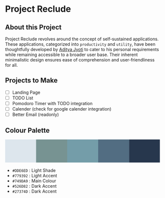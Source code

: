 # Project Reclude

## About this Project

Project Reclude revolves around the concept of self-sustained applications.
These applications, categorized into `productivity` and `utility`, have been 
thoughtfully developed by [Aditya Jyoti](https://github.com/Aditya-Jyoti) to cater 
to his personal requirements while remaining accessible to a broader user base.
Their inherent minimalistic design ensures ease of comprehension and user-friendliness for all.

## Projects to Make

- [ ] Landing Page
- [ ] TODO List
- [ ] Pomodoro Timer with TODO integration
- [ ] Calender (check for google calender integration)
- [ ] Better Email (readonly)

## Colour Palette

<p align="center">
    <img src="profile/colourpalette.png"/>
</p>

- `#DDE6ED` : Light Shade
- `#779392` : Light Accent
- `#749DA9` : Main Colour
- `#526D82` : Dark Accent
- `#27374D` : Dark Accent